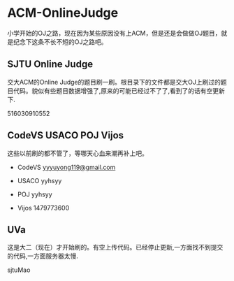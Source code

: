 ﻿# ACM-OnlineJudge

小学开始的OJ之路，现在因为某些原因没有上ACM，但是还是会做做OJ题目，就是纪念下这条不长不短的OJ之路吧。

## SJTU Online Judge

交大ACM的Online Judge的题目刷一刷。根目录下的文件都是交大OJ上刷过的题目代码。貌似有些题目数据增强了,原来的可能已经过不了了,看到了的话有空更新下.

516030910552

## CodeVS USACO POJ Vijos

这些以前刷的都不管了，等哪天心血来潮再补上吧。

- CodeVS yyyuyong119@gmail.com

- USACO yyhsyy

- POJ yyhsyy

- Vijos 1479773600

## UVa

这是大二（现在）才开始刷的。有空上传代码。已经停止更新,一方面找不到提交的代码,一方面服务器太慢.

sjtuMao

